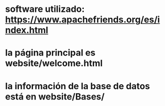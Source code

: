 # software utilizado: https://www.apachefriends.org/es/index.html
# la página principal es website/welcome.html
# la información de la base de datos está en website/Bases/
